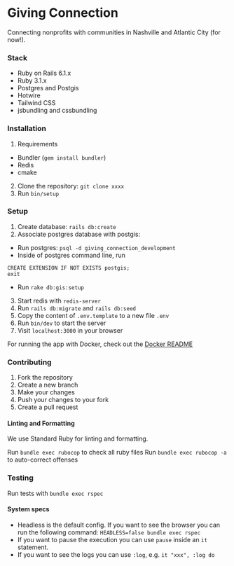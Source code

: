 # Giving Connection

Connecting nonprofits with communities in Nashville and Atlantic City (for now!).

### Stack
- Ruby on Rails 6.1.x
- Ruby 3.1.x
- Postgres and Postgis
- Hotwire
- Tailwind CSS
- jsbundling and cssbundling

### Installation

1. Requirements
- Bundler (`gem install bundler`)
- Redis
- cmake

2. Clone the repository: `git clone xxxx`
3. Run `bin/setup`

### Setup
1. Create database: `rails db:create`
2. Associate postgres database with postgis:
  - Run postgres: `psql -d giving_connection_development`
  - Inside of postgres command line, run 
  ```
  CREATE EXTENSION IF NOT EXISTS postgis;
  exit
  ```
  - Run `rake db:gis:setup`
3. Start redis with `redis-server`
4. Run `rails db:migrate` and `rails db:seed`
5. Copy the content of `.env.template` to a new file `.env`
6. Run `bin/dev` to start the server
7. Visit `localhost:3000` in your browser

For running the app with Docker, check out the [Docker README](.dockerdev/README.md)

### Contributing

1. Fork the repository
2. Create a new branch
3. Make your changes
4. Push your changes to your fork
5. Create a pull request

#### Linting and Formatting

We use Standard Ruby for linting and formatting.

Run `bundle exec rubocop` to check all ruby files
Run `bundle exec rubocop -a` to auto-correct offenses

### Testing 
Run tests with `bundle exec rspec`

#### System specs

- Headless is the default config. If you want to see the browser you can run the following command: `HEADLESS=false bundle exec rspec`
- If you want to pause the execution you can use `pause` inside an `it` statement.
- If you want to see the logs you can use `:log`, e.g. `it "xxx", :log do`